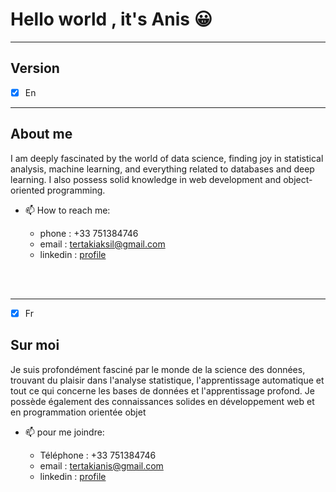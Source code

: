 
# Hello world , it's Anis &#128512;
 
 ------
## Version

* [x] En

-------
## About me
<p>I am deeply fascinated by the world of data science, finding joy in statistical analysis, machine learning, and everything related to databases and deep learning. I also possess solid knowledge in web development and object-oriented programming.</p>

- 📫 How to reach me:
   - phone : +33 751384746
   - email : tertakiaksil@gmail.com
   - linkedin : [profile](https://www.linkedin.com/in/anis-tertaki/)
 

 
  <br><br>
</details>

                     
  -----

* [x] Fr
## Sur moi
<p>Je suis profondément fasciné par le monde de la science des données, trouvant du plaisir dans l'analyse statistique, l'apprentissage automatique et tout ce qui concerne les bases de données et l'apprentissage profond. Je possède également des connaissances solides en développement web et en programmation orientée objet</p>

- 📫 pour me joindre:
   - Téléphone : +33 751384746
   - email : tertakianis@gmail.com
   - linkedin : [profile](https://www.linkedin.com/in/anis-tertaki/)
  

  

  <br><br>
</details>

